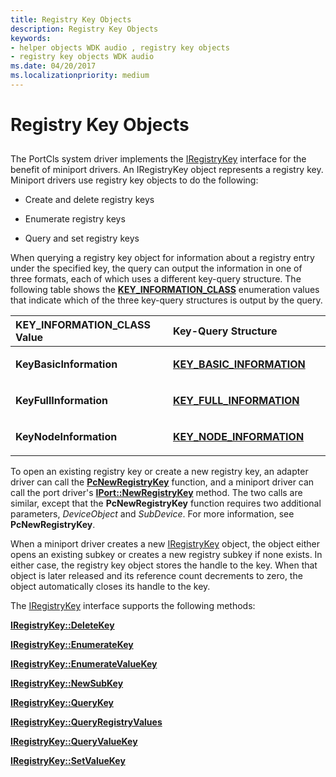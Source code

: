 ```yaml
---
title: Registry Key Objects
description: Registry Key Objects
keywords:
- helper objects WDK audio , registry key objects
- registry key objects WDK audio
ms.date: 04/20/2017
ms.localizationpriority: medium
---
```


# Registry Key Objects


## <span id="registry_key_objects"></span><span id="REGISTRY_KEY_OBJECTS"></span>


The PortCls system driver implements the [IRegistryKey](/windows-hardware/drivers/ddi/portcls/nn-portcls-iregistrykey) interface for the benefit of miniport drivers. An IRegistryKey object represents a registry key. Miniport drivers use registry key objects to do the following:

-   Create and delete registry keys

-   Enumerate registry keys

-   Query and set registry keys

When querying a registry key object for information about a registry entry under the specified key, the query can output the information in one of three formats, each of which uses a different key-query structure. The following table shows the [**KEY\_INFORMATION\_CLASS**](/windows-hardware/drivers/ddi/wdm/ne-wdm-_key_information_class) enumeration values that indicate which of the three key-query structures is output by the query.

<table>
<colgroup>
<col width="50%" />
<col width="50%" />
</colgroup>
<thead>
<tr class="header">
<th align="left">KEY_INFORMATION_CLASS Value</th>
<th align="left">Key-Query Structure</th>
</tr>
</thead>
<tbody>
<tr class="odd">
<td align="left"><p><strong>KeyBasicInformation</strong></p></td>
<td align="left"><p><a href="/windows-hardware/drivers/ddi/wdm/ns-wdm-_key_basic_information" data-raw-source="[&lt;strong&gt;KEY_BASIC_INFORMATION&lt;/strong&gt;](/windows-hardware/drivers/ddi/wdm/ns-wdm-_key_basic_information)"><strong>KEY_BASIC_INFORMATION</strong></a></p></td>
</tr>
<tr class="even">
<td align="left"><p><strong>KeyFullInformation</strong></p></td>
<td align="left"><p><a href="/windows-hardware/drivers/ddi/wdm/ns-wdm-_key_full_information" data-raw-source="[&lt;strong&gt;KEY_FULL_INFORMATION&lt;/strong&gt;](/windows-hardware/drivers/ddi/wdm/ns-wdm-_key_full_information)"><strong>KEY_FULL_INFORMATION</strong></a></p></td>
</tr>
<tr class="odd">
<td align="left"><p><strong>KeyNodeInformation</strong></p></td>
<td align="left"><p><a href="/windows-hardware/drivers/ddi/wdm/ns-wdm-_key_node_information" data-raw-source="[&lt;strong&gt;KEY_NODE_INFORMATION&lt;/strong&gt;](/windows-hardware/drivers/ddi/wdm/ns-wdm-_key_node_information)"><strong>KEY_NODE_INFORMATION</strong></a></p></td>
</tr>
</tbody>
</table>

 

To open an existing registry key or create a new registry key, an adapter driver can call the [**PcNewRegistryKey**](/windows-hardware/drivers/ddi/portcls/nf-portcls-pcnewregistrykey) function, and a miniport driver can call the port driver's [**IPort::NewRegistryKey**](/windows-hardware/drivers/ddi/portcls/nf-portcls-iport-newregistrykey) method. The two calls are similar, except that the **PcNewRegistryKey** function requires two additional parameters, *DeviceObject* and *SubDevice*. For more information, see **PcNewRegistryKey**.

When a miniport driver creates a new [IRegistryKey](/windows-hardware/drivers/ddi/portcls/nn-portcls-iregistrykey) object, the object either opens an existing subkey or creates a new registry subkey if none exists. In either case, the registry key object stores the handle to the key. When that object is later released and its reference count decrements to zero, the object automatically closes its handle to the key.

The [IRegistryKey](/windows-hardware/drivers/ddi/portcls/nn-portcls-iregistrykey) interface supports the following methods:

[**IRegistryKey::DeleteKey**](/windows-hardware/drivers/ddi/portcls/nf-portcls-iregistrykey-deletekey)

[**IRegistryKey::EnumerateKey**](/windows-hardware/drivers/ddi/portcls/nf-portcls-iregistrykey-enumeratekey)

[**IRegistryKey::EnumerateValueKey**](/windows-hardware/drivers/ddi/portcls/nf-portcls-iregistrykey-enumeratevaluekey)

[**IRegistryKey::NewSubKey**](/windows-hardware/drivers/ddi/portcls/nf-portcls-iregistrykey-newsubkey)

[**IRegistryKey::QueryKey**](/windows-hardware/drivers/ddi/portcls/nf-portcls-iregistrykey-querykey)

[**IRegistryKey::QueryRegistryValues**](/windows-hardware/drivers/ddi/portcls/nf-portcls-iregistrykey-queryregistryvalues)

[**IRegistryKey::QueryValueKey**](/windows-hardware/drivers/ddi/portcls/nf-portcls-iregistrykey-queryvaluekey)

[**IRegistryKey::SetValueKey**](/windows-hardware/drivers/ddi/portcls/nf-portcls-iregistrykey-setvaluekey)

